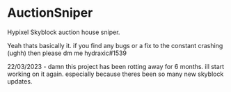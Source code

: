 # AuctionSniper
Hypixel Skyblock auction house sniper.

Yeah thats basically it. if you find any bugs or a fix to the constant crashing (ughh) then please dm me hydraxic#1539

22/03/2023 - damn this project has been rotting away for 6 months. ill start working on it again. especially because theres been so many new skyblock updates.
